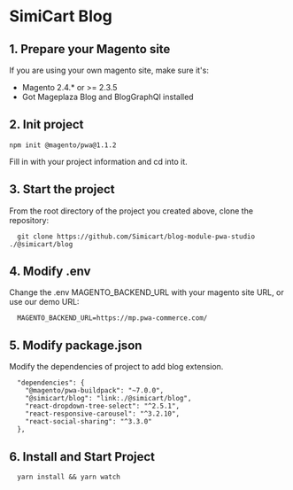 # SimiCart Blog

## 1. Prepare your Magento site
If you are using your own magento site, make sure it's:
- Magento 2.4.* or >= 2.3.5
- Got Mageplaza Blog and BlogGraphQl installed

## 2. Init project
```
npm init @magento/pwa@1.1.2
```

Fill in with your project information and cd into it.

## 3. Start the project

From the root directory of the project you created above, clone the repository:

```
  git clone https://github.com/Simicart/blog-module-pwa-studio ./@simicart/blog
```

## 4. Modify .env

Change the .env MAGENTO_BACKEND_URL with your magento site URL, or use our demo URL:

```
  MAGENTO_BACKEND_URL=https://mp.pwa-commerce.com/
```
## 5. Modify package.json

Modify the dependencies of project to add blog extension.

```
  "dependencies": {
    "@magento/pwa-buildpack": "~7.0.0",
    "@simicart/blog": "link:./@simicart/blog",
    "react-dropdown-tree-select": "^2.5.1",
    "react-responsive-carousel": "^3.2.10",
    "react-social-sharing": "^3.3.0"
  },
```

## 6. Install and Start Project

```
  yarn install && yarn watch
```
